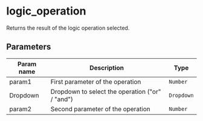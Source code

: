 logic_operation
===========

Returns the result of the logic operation selected.

Parameters
----------

| Param name | Description | Type     |
 ------------|-------------|----------
| param1     | First parameter of the operation | `Number` |
| Dropdown     | Dropdown to select the operation ("or" / "and") | `Dropdown` |
| param2     | Second parameter of the operation | `Number` |